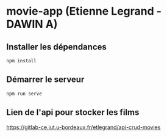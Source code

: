 # movie-app (Etienne Legrand - DAWIN A)

## Installer les dépendances
```
npm install
```

## Démarrer le serveur
```
npm run serve
```

## Lien de l'api pour stocker les films
https://gitlab-ce.iut.u-bordeaux.fr/etlegrand/api-crud-movies